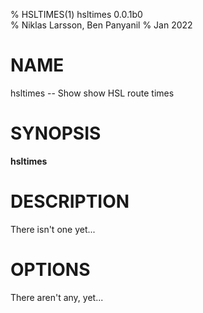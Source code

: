 % HSLTIMES(1) hsltimes 0.0.1b0  
% Niklas Larsson, Ben Panyanil
% Jan 2022  

# NAME  
hsltimes -- Show show HSL route times

# SYNOPSIS  
**hsltimes**  

# DESCRIPTION  
There isn't one yet...

# OPTIONS  
There aren't any, yet...
